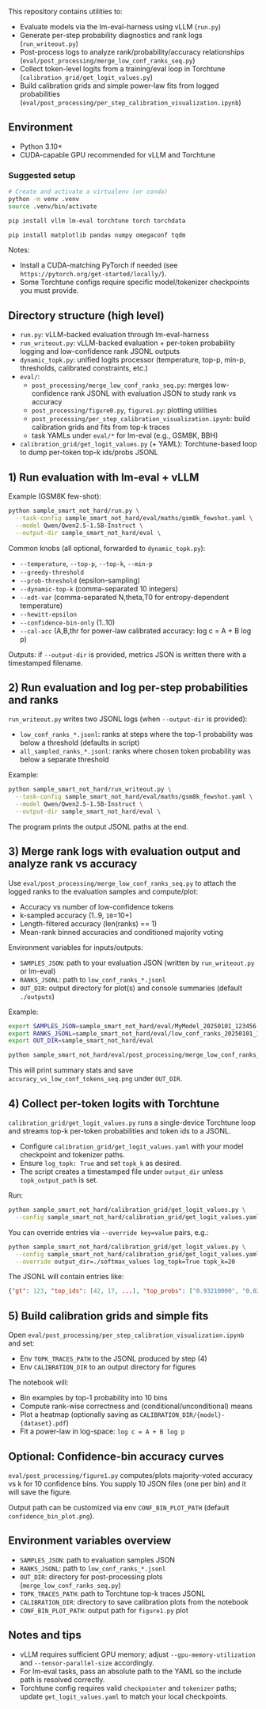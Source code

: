This repository contains utilities to:
- Evaluate models via the lm-eval-harness using vLLM (`run.py`)
- Generate per-step probability diagnostics and rank logs (`run_writeout.py`)
- Post-process logs to analyze rank/probability/accuracy relationships (`eval/post_processing/merge_low_conf_ranks_seq.py`)
- Collect token-level logits from a training/eval loop in Torchtune (`calibration_grid/get_logit_values.py`)
- Build calibration grids and simple power-law fits from logged probabilities (`eval/post_processing/per_step_calibration_visualization.ipynb`)

## Environment

- Python 3.10+
- CUDA-capable GPU recommended for vLLM and Torchtune

### Suggested setup
```bash
# Create and activate a virtualenv (or conda)
python -m venv .venv
source .venv/bin/activate

pip install vllm lm-eval torchtune torch torchdata

pip install matplotlib pandas numpy omegaconf tqdm
```

Notes:
- Install a CUDA-matching PyTorch if needed (see `https://pytorch.org/get-started/locally/`).
- Some Torchtune configs require specific model/tokenizer checkpoints you must provide.

## Directory structure (high level)
- `run.py`: vLLM-backed evaluation through lm-eval-harness
- `run_writeout.py`: vLLM-backed evaluation + per-token probability logging and low-confidence rank JSONL outputs
- `dynamic_topk.py`: unified logits processor (temperature, top-p, min-p, thresholds, calibrated constraints, etc.)
- `eval/`:
  - `post_processing/merge_low_conf_ranks_seq.py`: merges low-confidence rank JSONL with evaluation JSON to study rank vs accuracy
  - `post_processing/figure0.py`, `figure1.py`: plotting utilities
  - `post_processing/per_step_calibration_visualization.ipynb`: build calibration grids and fits from top-k traces
  - task YAMLs under `eval/*` for lm-eval (e.g., GSM8K, BBH)
- `calibration_grid/get_logit_values.py` (+ YAML): Torchtune-based loop to dump per-token top-k ids/probs JSONL

## 1) Run evaluation with lm-eval + vLLM

Example (GSM8K few-shot):
```bash
python sample_smart_not_hard/run.py \
  --task-config sample_smart_not_hard/eval/maths/gsm8k_fewshot.yaml \
  --model Qwen/Qwen2.5-1.5B-Instruct \
  --output-dir sample_smart_not_hard/eval \
```

Common knobs (all optional, forwarded to `dynamic_topk.py`):
- `--temperature`, `--top-p`, `--top-k`, `--min-p`
- `--greedy-threshold`
- `--prob-threshold` (epsilon-sampling)
- `--dynamic-top-k` (comma-separated 10 integers)
- `--edt-var` (comma-separated N,theta,T0 for entropy-dependent temperature)
- `--hewitt-epsilon`
- `--confidence-bin-only` (1..10)
- `--cal-acc` (A,B,thr for power-law calibrated accuracy: log c = A + B log p)

Outputs: if `--output-dir` is provided, metrics JSON is written there with a timestamped filename.

## 2) Run evaluation and log per-step probabilities and ranks

`run_writeout.py` writes two JSONL logs (when `--output-dir` is provided):
- `low_conf_ranks_*.jsonl`: ranks at steps where the top-1 probability was below a threshold (defaults in script)
- `all_sampled_ranks_*.jsonl`: ranks where chosen token probability was below a separate threshold

Example:
```bash
python sample_smart_not_hard/run_writeout.py \
  --task-config sample_smart_not_hard/eval/maths/gsm8k_fewshot.yaml \
  --model Qwen/Qwen2.5-1.5B-Instruct \
  --output-dir sample_smart_not_hard/eval \
```
The program prints the output JSONL paths at the end.

## 3) Merge rank logs with evaluation output and analyze rank vs accuracy

Use `eval/post_processing/merge_low_conf_ranks_seq.py` to attach the logged ranks to the evaluation samples and compute/plot:
- Accuracy vs number of low-confidence tokens
- k-sampled accuracy (1..9, `10`=10+)
- Length-filtered accuracy (len(ranks) == 1)
- Mean-rank binned accuracies and conditioned majority voting

Environment variables for inputs/outputs:
- `SAMPLES_JSON`: path to your evaluation JSON (written by `run_writeout.py` or lm-eval)
- `RANKS_JSONL`: path to `low_conf_ranks_*.jsonl`
- `OUT_DIR`: output directory for plot(s) and console summaries (default `./outputs`)

Example:
```bash
export SAMPLES_JSON=sample_smart_not_hard/eval/MyModel_20250101_123456.json
export RANKS_JSONL=sample_smart_not_hard/eval/low_conf_ranks_20250101_123500.jsonl
export OUT_DIR=sample_smart_not_hard/eval

python sample_smart_not_hard/eval/post_processing/merge_low_conf_ranks_seq.py
```
This will print summary stats and save `accuracy_vs_low_conf_tokens_seq.png` under `OUT_DIR`.

## 4) Collect per-token logits with Torchtune

`calibration_grid/get_logit_values.py` runs a single-device Torchtune loop and streams top-k per-token probabilities and token ids to a JSONL.

- Configure `calibration_grid/get_logit_values.yaml` with your model checkpoint and tokenizer paths.
- Ensure `log_topk: True` and set `topk_k` as desired.
- The script creates a timestamped file under `output_dir` unless `topk_output_path` is set.

Run:
```bash
python sample_smart_not_hard/calibration_grid/get_logit_values.py \
  --config sample_smart_not_hard/calibration_grid/get_logit_values.yaml
```
You can override entries via `--override key=value` pairs, e.g.:
```bash
python sample_smart_not_hard/calibration_grid/get_logit_values.py \
  --config sample_smart_not_hard/calibration_grid/get_logit_values.yaml \
  --override output_dir=./softmax_values log_topk=True topk_k=20
```

The JSONL will contain entries like:
```json
{"gt": 123, "top_ids": [42, 17, ...], "top_probs": ["0.93210000", "0.02130000", ...]}
```

## 5) Build calibration grids and simple fits

Open `eval/post_processing/per_step_calibration_visualization.ipynb` and set:
- Env `TOPK_TRACES_PATH` to the JSONL produced by step (4)
- Env `CALIBRATION_DIR` to an output directory for figures

The notebook will:
- Bin examples by top-1 probability into 10 bins
- Compute rank-wise correctness and (conditional/unconditional) means
- Plot a heatmap (optionally saving as `CALIBRATION_DIR/{model}-{dataset}.pdf`)
- Fit a power-law in log-space: `log c = A + B log p`

## Optional: Confidence-bin accuracy curves

`eval/post_processing/figure1.py` computes/plots majority-voted accuracy vs k for 10 confidence bins. You supply 10 JSON files (one per bin) and it will save the figure.

Output path can be customized via env `CONF_BIN_PLOT_PATH` (default `confidence_bin_plot.png`).

## Environment variables overview
- `SAMPLES_JSON`: path to evaluation samples JSON
- `RANKS_JSONL`: path to `low_conf_ranks_*.jsonl`
- `OUT_DIR`: directory for post-processing plots (`merge_low_conf_ranks_seq.py`)
- `TOPK_TRACES_PATH`: path to Torchtune top-k traces JSONL
- `CALIBRATION_DIR`: directory to save calibration plots from the notebook
- `CONF_BIN_PLOT_PATH`: output path for `figure1.py` plot

## Notes and tips
- vLLM requires sufficient GPU memory; adjust `--gpu-memory-utilization` and `--tensor-parallel-size` accordingly.
- For lm-eval tasks, pass an absolute path to the YAML so the include path is resolved correctly.
- Torchtune config requires valid `checkpointer` and `tokenizer` paths; update `get_logit_values.yaml` to match your local checkpoints.

